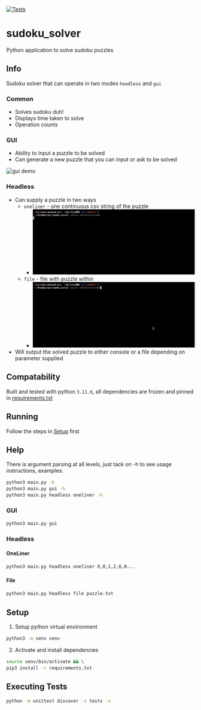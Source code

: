 [![Tests](https://github.com/crowz-fx/sudoku_solver/actions/workflows/install-and-test.yaml/badge.svg)](https://github.com/crowz-fx/sudoku_solver/actions/workflows/install-and-test.yaml)

# sudoku_solver
Python application to solve sudoku puzzles

## Info
Sudoku solver that can operate in two modes `headless` and `gui`

### Common
- Solves sudoku duh!
- Displays time taken to solve
- Operation counts

### GUI 
- Ability to input a puzzle to be solved
- Can generate a new puzzle that you can input or ask to be solved

![gui demo](media/gui.gif)

### Headless
- Can supply a puzzle in two ways
  - `oneliner` - one continuous csv string of the puzzle
    - ![headless oneliner demo](media/headless_oneliner.gif)
  - `file` - file with puzzle within 
    - ![headless file demo](media/headless_file.gif)
- Will output the solved puzzle to either console or a file depending on parameter supplied

## Compatability
Built and tested with python `3.11.6`, all dependencies are frozen and pinned in [requirements.txt](requirements.txt)

## Running
Follow the steps in [Setup](#setup) first

## Help
There is argument parsing at all levels, just tack on -h to see usage instructions, examples:
```bash
python3 main.py -h
python3 main.py gui -h
python3 main.py headless oneliner -h
```

### GUI
```bash
python3 main.py gui
```

### Headless
#### OneLiner
```bash
python3 main.py headless oneliner 0,0,1,2,6,0...
```

#### File
```bash
python3 main.py headless file puzzle.txt
```

## Setup
1. Setup python virtual environment
```bash
python3 -m venv venv
```
2. Activate and install dependencies
```bash
source venv/bin/activate && \
pip3 install -r requirements.txt
```

## Executing Tests
```bash
python -m unittest discover -s tests -v
```
